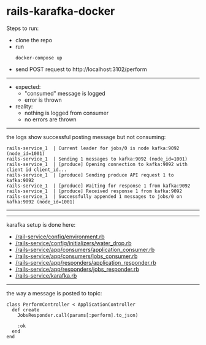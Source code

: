 # rails-karafka-docker

Steps to run:
* clone the repo
* run 
  ```
  docker-compose up
  ```
* send POST request to http://localhost:3102/perform
---

* expected:
   * "consumed" message is logged
   * error is thrown
* reality:
   * nothing is logged from consumer
   * no errors are thrown
---
the logs show successful posting message but not consuming:
```
rails-service_1  | Current leader for jobs/0 is node kafka:9092 (node_id=1001)
rails-service_1  | Sending 1 messages to kafka:9092 (node_id=1001)
rails-service_1  | [produce] Opening connection to kafka:9092 with client id client_id...
rails-service_1  | [produce] Sending produce API request 1 to kafka:9092
rails-service_1  | [produce] Waiting for response 1 from kafka:9092
rails-service_1  | [produce] Received response 1 from kafka:9092
rails-service_1  | Successfully appended 1 messages to jobs/0 on kafka:9092 (node_id=1001)
```
------
------
karafka setup is done here:

* [/rail-service/config/environment.rb](rails-service/config/environment.rb)
* [/rails-service/config/initializers/water_drop.rb](/rails-service/config/initializers/water_drop.rb)
* [/rails-service/app/consumers/application_consumer.rb](/rails-service/app/consumers/application_consumer.rb)
* [/rails-service/app/consumers/jobs_consumer.rb](/app/consumers/jobs_consumer.rb)
* [/rails-service/app/responders/application_responder.rb](/rails-service/app/responders/application_responder.rb) 
* [/rails-service/app/responders/jobs_responder.rb](/rails-service/app/responders/jobs_responder.rb)
* [/rails-service/karafka.rb](/rails-service/karafka.rb)

---
the way a message is posted to topic:
```
class PerformController < ApplicationController
  def create
    JobsResponder.call(params[:perform].to_json)

    :ok
  end
end
```
